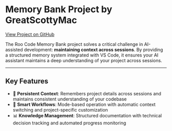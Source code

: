 # Memory Bank Project by GreatScottyMac

[View Project on GitHub](https://github.com/GreatScottyMac/roo-code-memory-bank)

The Roo Code Memory Bank project solves a critical challenge in AI-assisted development: **maintaining context across sessions**. By providing a structured memory system integrated with VS Code, it ensures your AI assistant maintains a deep understanding of your project across sessions.

---

## Key Features

- 🧠 **Persistent Context**: Remembers project details across sessions and maintains consistent understanding of your codebase
- 🔄 **Smart Workflows**: Mode-based operation with automatic context switching and project-specific customization
- 📊 **Knowledge Management**: Structured documentation with technical decision tracking and automated progress monitoring